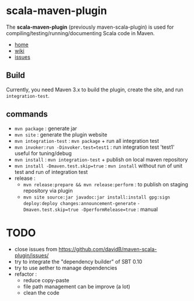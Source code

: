 scala-maven-plugin
====================

The **scala-maven-plugin** (previously maven-scala-plugin) is used for compiling/testing/running/documenting Scala code in Maven.

* [home](http://davidb.github.com/scala-maven-plugin/index.html)
* [wiki](https://github.com/davidB/maven-scala-plugin/wiki)
* [issues](https://github.com/davidB/maven-scala-plugin/issues/)

## Build

Currently, you need Maven 3.x to build the plugin, create the site, and run `integration-test`.

## commands

* `mvn package` : generate jar
* `mvn site` : generate the plugin website
* `mvn integration-test` : `mvn package` + run all integration test
* `mvn invoker:run -Dinvoker.test=test1` : run integration test 'test1' useful for tuning/debug
* `mvn install` :  `mvn integration-test` + publish on local maven repository
* `mvn install -Dmaven.test.skip=true` : `mvn install` without run of unit test and run of integration test
* release :
  * `mvn release:prepare && mvn release:perform` : to publish on staging repository via plugin
  * `mvn site source:jar javadoc:jar install:install gpg:sign deploy:deploy changes:announcement-generate`
    `-Dmaven.test.skip=true -DperformRelease=true` : manual
  
# TODO

* close issues from https://github.com/davidB/maven-scala-plugin/issues/
* try to integrate the "dependency builder" of SBT 0.10
* try to use aether to manage dependencies  
* refactor :
  * reduce copy-paste
  * file path management can be improve (a lot) 
  * clean the code
  
